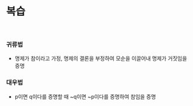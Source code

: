 # 복습

<br>

### 귀류법

- 명제가 참이라고 가정, 명제의 결론을 부정하여 모순을 이끌어내 명제가 거짓임을 증명

### 대우법

- p이면 q이다를 증명할 때 ~q이면 ~p이다를 증명하여 참임을 증명
